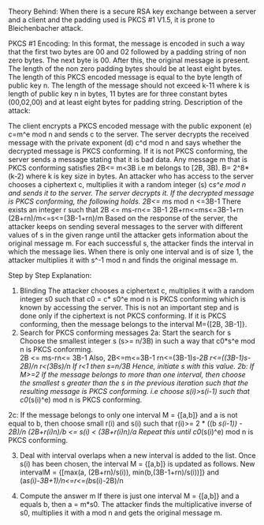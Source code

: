 Theory Behind: 
When there is a secure RSA key exchange between a server and a client and the padding used is PKCS #1 V1.5, it is prone to Bleichenbacher attack.

PKCS #1 Encoding:
In this format, the message is encoded in such a way that the first two bytes are 00 and 02 followed by a padding string of non zero bytes. The next byte is 00. After this, the original message is present. The length of the non zero padding bytes should be at least eight bytes.
The length of this PKCS encoded message is equal to the byte length of public key n. The length of the message should not exceed k-11 where k is length of public key n in bytes, 11 bytes are for three constant bytes (00,02,00) and at least eight bytes for padding string. 
Description of the attack:

The client encrypts a PKCS encoded message with the public exponent (e)  c=m^e mod n and sends c to the server.  The server decrypts the received message with the private exponent (d)
c^d mod n and says whether the decrypted message is PKCS conforming. If it is not PKCS conforming, the server sends a message stating that it is bad data.
Any message m that is PKCS conforming satisfies 2B<= m<3B i.e m belongs to [2B, 3B).
B= 2^8*(k-2) where k is key size in bytes.
An attacker who has access to the server chooses a ciphertext c, multiplies it with a random integer (s) c*s^e mod n and sends it to the server. The server decrypts it. If the decrypted message is PKCS conforming, the following holds.
2B<= m*s mod n <=3B-1 
There exists an integer r such that 2B <= ms-rn<= 3B-1
2B+rn<=ms<=3B-1+rn
(2B+rn)/m<=s<=(3B-1+rn)/m 
Based on the response of the server, the attacker keeps on sending several messages to the server with different values of s in the given range until the attacker gets information about the original message m.
For each successful s, the attacker finds the interval in which the message lies. When there is only one interval and is of size 1, the attacker multiplies it with s^-1 mod n and finds the original message m.

Step by Step Explanation:
1. Blinding
The attacker chooses a ciphertext c, multiplies it with a random integer s0 such that 
c0 = c* s0^e mod n is PKCS conforming which is known by accessing the server. This is not an important step and is done only if the ciphertext is not PKCS conforming.
If it is PKCS conforming, then the message belongs to the interval M={[2B, 3B-1]}.
2. Search for PKCS conforming messages
2a: Start the search for s
Choose the smallest integer s (s>= n/3B) in such a way that c0*s^e mod n is PKCS conforming.  
2B <= ms-rn<= 3B-1     Also, 2B<=m<=3B-1 
rn<=(3B-1)*s-2B
r<=((3B-1)*s-2B)/n
r<(3B*s)/n
If r<1 then s=n/3B 
Hence, initiate s with this value.
2b: If M>=2
If the message belongs to more than one interval, then choose the smallest s greater than the s in the previous iteration such that the resulting message is PKCS conforming.
i.e  choose s(i)>s(i-1) such that c0*(s(i)^e) mod n is PKCS conforming.

2c:
If the message belongs to only one interval M = {[a,b]} and a is not equal to b, then choose small 
r(i) and s(i) such that
 r(i)>= 2 * ((b *s(i-1)) - 2B)/n
(2B+r(i)n)/b <= s(i) < (3B+r(i)n)/a 
Repeat this until c0*(s(i)^e) mod n is PKCS conforming.

3. Deal with interval overlaps when a new interval is added to the list.
Once s(i) has been chosen, the interval M = {[a,b]} is updated as follows.
New intervalM = {[max(a, (2B+rn)/s(i)), min(b,(3B-1+rn)/s(i))]} and (a*s(i)-3B+1)/n<=r<=(b*s(i)-2B)/n

4. Compute the answer m
If there is just one interval M = {[a,b]} and a equals b, then a = m*s0. The attacker finds the multiplicative inverse of s0, multiplies it with a mod n and gets the original message m.

